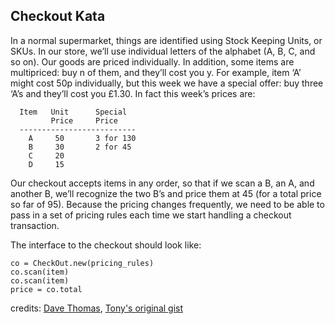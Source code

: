 ## Checkout Kata

In a normal supermarket, things are identified using Stock Keeping Units, or SKUs. In our store, we’ll use individual letters of the alphabet (A, B, C, and so on). Our goods are priced individually. In addition, some items are multipriced: buy n of them, and they’ll cost you y. For example, item ‘A’ might cost 50p individually, but this week we have a special offer: buy three ‘A’s and they’ll cost you £1.30. In fact this week’s prices are:

```
  Item   Unit      Special
         Price     Price
  --------------------------
    A     50       3 for 130
    B     30       2 for 45
    C     20
    D     15
```

Our checkout accepts items in any order, so that if we scan a B, an A, and another B, we’ll recognize the two B’s and price them at 45 (for a total price so far of 95). Because the pricing changes frequently, we need to be able to pass in a set of pricing rules each time we start handling a checkout transaction.

The interface to the checkout should look like:

```
co = CheckOut.new(pricing_rules)
co.scan(item)
co.scan(item)
price = co.total
```

credits: [Dave Thomas](http://codekata.com/kata/kata09-back-to-the-checkout/), [Tony's original gist](https://gist.github.com/tonymcbeth/e130785b984953a5ef2c76d40aa38123)
